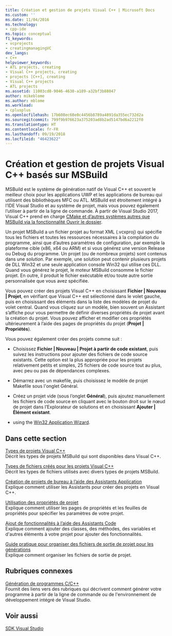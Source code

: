 ```yaml
---
title: Création et gestion de projets Visual C++ | Microsoft Docs
ms.custom: ''
ms.date: 11/04/2016
ms.technology:
- cpp-ide
ms.topic: conceptual
f1_keywords:
- vcprojects
- creatingmanagingVC
dev_langs:
- C++
helpviewer_keywords:
- ATL projects, creating
- Visual C++ projects, creating
- projects [C++], creating
- Visual C++ projects
- ATL projects
ms.assetid: 11003cd8-9046-4630-a189-a32bf3b88047
author: mikeblome
ms.author: mblome
ms.workload:
- cplusplus
ms.openlocfilehash: 17b608ec68e0c4456b8789a4891da355ec732d2a
ms.sourcegitcommit: 799f9b976623a375203ad8b2ad5147bd6a2212f0
ms.translationtype: HT
ms.contentlocale: fr-FR
ms.lasthandoff: 09/19/2018
ms.locfileid: "46423622"
---
```

# <a name="creating-and-managing-msbuild-based-visual-c-projects"></a>Création et gestion de projets Visual C++ basés sur MSBuild

MSBuild est le système de génération natif de Visual C++ et souvent le meilleur choix pour les applications UWP et les applications de bureau qui utilisent des bibliothèques MFC ou ATL. MSBuild est étroitement intégré à l’IDE Visual Studio et au système de projet, mais vous pouvez également l’utiliser à partir de la ligne de commande. À partir de Visual Studio 2017, Visual C++ prend en charge [CMake et d’autres systèmes autres que MSBuild via la fonctionnalité Ouvrir le dossier](non-msbuild-projects.md).

Un projet MSBuild a un fichier projet au format XML (.vcxproj) qui spécifie tous les fichiers et toutes les ressources nécessaires à la compilation du programme, ainsi que d’autres paramètres de configuration, par exemple la plateforme cible (x86, x64 ou ARM) et si vous générez une version Release ou Debug du programme. Un projet (ou de nombreux projets) sont contenus dans une *solution*. Par exemple, une solution peut contenir plusieurs projets de DLL Win32 et une seule application console Win32 qui utilise ces DLL. Quand vous générez le projet, le moteur MSBuild consomme le fichier projet. En outre, il produit le fichier exécutable et/ou toute autre sortie personnalisée que vous avez spécifiée.

Vous pouvez créer des projets Visual C++ en choisissant **Fichier &#124; Nouveau &#124; Projet**, en vérifiant que Visual C++ est sélectionné dans le volet gauche, puis en choisissant des éléments dans la liste des modèles de projet du volet central. Quand vous cliquez sur un modèle, bien souvent un Assistant s’affiche pour vous permettre de définir diverses propriétés de projet avant la création du projet. Vous pouvez afficher et modifier ces propriétés ultérieurement à l’aide des pages de propriétés du projet (**Projet &#124; Propriétés**).

Vous pouvez également créer des projets comme suit :

- Choisissez **Fichier &#124; Nouveau &#124; Projet à partir de code existant**, puis suivez les instructions pour ajouter des fichiers de code source existants. Cette option est la plus appropriée pour les projets relativement petits et simples, 25 fichiers de code source tout au plus, avec peu ou pas de dépendances complexes.

- Démarrez avec un makefile, puis choisissez le modèle de projet Makefile sous l'onglet Général.

- Créez un projet vide (sous l’onglet **Général**), puis ajoutez manuellement les fichiers de code source en cliquant avec le bouton droit sur le nœud de projet dans l’Explorateur de solutions et en choisissant **Ajouter &#124; Élément existant**.

- using the [Win32 Application Wizard](../windows/win32-application-wizard.md).

## <a name="in-this-section"></a>Dans cette section

[Types de projets Visual C++](../ide/visual-cpp-project-types.md)<br>
Décrit les types de projets MSBuild qui sont disponibles dans Visual C++.

[Types de fichiers créés pour les projets Visual C++](../ide/file-types-created-for-visual-cpp-projects.md)<br>
Décrit les types de fichiers utilisés avec divers types de projets MSBuild.

[Création de projets de bureau à l’aide des Assistants Application](../ide/creating-desktop-projects-by-using-application-wizards.md)<br>
Explique comment utiliser les Assistants pour créer des projets en Visual C++.

[Utilisation des propriétés de projet](../ide/working-with-project-properties.md)<br>
Explique comment utiliser les pages de propriétés et les feuilles de propriétés pour spécifier les paramètres de votre projet.

[Ajout de fonctionnalités à l’aide des Assistants Code](../ide/adding-functionality-with-code-wizards-cpp.md)<br>
Explique comment ajouter des classes, des méthodes, des variables et d'autres éléments à votre projet pour ajouter des fonctionnalités.

[Guide pratique pour organiser des fichiers de sortie de projet pour les générations](../ide/how-to-organize-project-output-files-for-builds.md)<br>
Explique comment organiser les fichiers de sortie de projet.

## <a name="related-sections"></a>Rubriques connexes

[Génération de programmes C/C++](../build/building-c-cpp-programs.md)<br>
Fournit des liens vers des rubriques qui décrivent comment générer votre programme à partir de la ligne de commande ou de l'environnement de développement intégré de Visual Studio.

## <a name="see-also"></a>Voir aussi

[SDK Visual Studio](https://msdn.microsoft.com/vstudio/extend)
